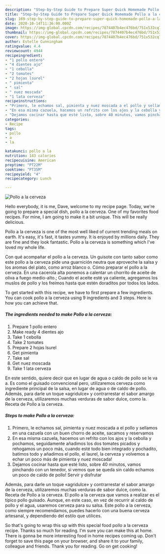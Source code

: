 ```yaml
---
description: "Step-by-Step Guide to Prepare Super Quick Homemade Pollo a la cerveza"
title: "Step-by-Step Guide to Prepare Super Quick Homemade Pollo a la cerveza"
slug: 169-step-by-step-guide-to-prepare-super-quick-homemade-pollo-a-la-cerveza
date: 2020-10-14T11:36:00.000Z
image: https://img-global.cpcdn.com/recipes/7874407b4ec476bd/751x532cq70/pollo-a-la-cerveza-foto-principal.jpg
thumbnail: https://img-global.cpcdn.com/recipes/7874407b4ec476bd/751x532cq70/pollo-a-la-cerveza-foto-principal.jpg
cover: https://img-global.cpcdn.com/recipes/7874407b4ec476bd/751x532cq70/pollo-a-la-cerveza-foto-principal.jpg
author: Estelle Cunningham
ratingvalue: 4.4
reviewcount: 4944
recipeingredient:
- "1 pollo entero"
- "4 dientes ajo"
- "1 cebolla"
- "2 tomates"
- "2 hojas lsurel"
- " pimienta"
- " sal"
- " nuez moscada"
- "1 lata cerveza"
recipeinstructions:
- "Primero, le echamos sal, pimienta y nuez moscada a el pollo y sellamos en una cazuela con un buen chorro de aceite, sacamos y reservamos"
- "En esa misma cazuela, hacemos un refrito con los ajos y la cebolla y pochamos, seguidamente añadimos los dos tomates picados y rehogamos un poco más, cuando esté todo bien integrado y pochadito, batimos todo y añadimos el pollo, el laurel, la cerveza y volvemos a echar un poco más de pimienta y nuez moscada!"
- "Dejamos cocinar hasta que esté listo, sobre 40 minutos, vamos pinchando con un tenedor, si vemos que se queda sin caldo echamos un poco de caldo de pollo! Servir y disfrutar"
categories:
- Recipe
tags:
- pollo
- a
- la

katakunci: pollo a la 
nutrition: 143 calories
recipecuisine: American
preptime: "PT22M"
cooktime: "PT35M"
recipeyield: "4"
recipecategory: Lunch

---
```



![Pollo a la cerveza](https://img-global.cpcdn.com/recipes/7874407b4ec476bd/751x532cq70/pollo-a-la-cerveza-foto-principal.jpg)

Hello everybody, it is me, Dave, welcome to my recipe page. Today, we're going to prepare a special dish, pollo a la cerveza. One of my favorites food recipes. For mine, I am going to make it a bit unique. This will be really delicious.

Pollo a la cerveza is one of the most well liked of current trending meals on earth. It's easy, it's fast, it tastes yummy. It is enjoyed by millions daily. They are fine and they look fantastic. Pollo a la cerveza is something which I've loved my whole life.

Con qué acompañar el pollo a la cerveza. Un guisote con tanto sabor como este pollo a la cerveza pide una guarnición neutra que aproveche la salsa y los aromas del plato, como arroz blanco o. Cómo preparar el pollo a la cerveza. En una cacerola alta ponemos a calentar un chorrito de aceite de oliva a fuego medio-alto.; Cuando el aceite esté ya caliente, agregamos los muslos de pollo y los freímos hasta que estén doraditos por todos los lados.


To get started with this recipe, we have to first prepare a few ingredients. You can cook pollo a la cerveza using 9 ingredients and 3 steps. Here is how you can achieve that.

<!--inarticleads1-->

##### The ingredients needed to make Pollo a la cerveza:

1. Prepare 1 pollo entero
1. Make ready 4 dientes ajo
1. Take 1 cebolla
1. Take 2 tomates
1. Prepare 2 hojas lsurel
1. Get  pimienta
1. Take  sal
1. Get  nuez moscada
1. Take 1 lata cerveza


En este sentido, quiere decir que en lugar de agua o caldo de pollo se le va a. Es como el guisado convencional pero, utilizaremos cerveza como ingrediente principal de la salsa, en lugar de agua o de caldo de pollo. Además, para darle un toque «agridulce» y contrarrestar el sabor amargo de la cerveza, utilizaremos muchas verduras de sabor dulce, como la. Receta de Pollo a la cerveza. 

<!--inarticleads2-->

##### Steps to make Pollo a la cerveza:

1. Primero, le echamos sal, pimienta y nuez moscada a el pollo y sellamos en una cazuela con un buen chorro de aceite, sacamos y reservamos
1. En esa misma cazuela, hacemos un refrito con los ajos y la cebolla y pochamos, seguidamente añadimos los dos tomates picados y rehogamos un poco más, cuando esté todo bien integrado y pochadito, batimos todo y añadimos el pollo, el laurel, la cerveza y volvemos a echar un poco más de pimienta y nuez moscada!
1. Dejamos cocinar hasta que esté listo, sobre 40 minutos, vamos pinchando con un tenedor, si vemos que se queda sin caldo echamos un poco de caldo de pollo! Servir y disfrutar


Además, para darle un toque «agridulce» y contrarrestar el sabor amargo de la cerveza, utilizaremos muchas verduras de sabor dulce, como la. Receta de Pollo a la cerveza. El pollo a la cerveza que vamos a realizar es el típico pollo guisado. Aunque, en este caso, en vez de recurrir al caldo de pollo y el agua, usaremos cerveza para su salsa. Este pollo a la cerveza, como siempre recomendamos, puedes hacerlo con una buena cerveza artesanal, y dependiendo del estilo que utilices. 

So that's going to wrap this up with this special food pollo a la cerveza recipe. Thanks so much for reading. I'm sure you can make this at home. There is gonna be more interesting food in home recipes coming up. Don't forget to save this page on your browser, and share it to your family, colleague and friends. Thank you for reading. Go on get cooking!
